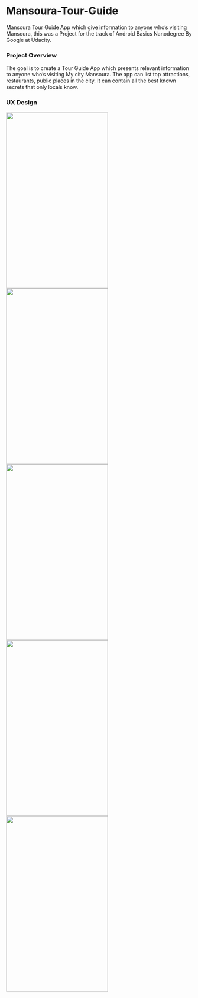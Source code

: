 # Mansoura-Tour-Guide
Mansoura Tour Guide App which give information to anyone who’s visiting Mansoura, this was a Project for the track of Android Basics Nanodegree By Google at Udacity.

### Project Overview

The goal is to create a Tour Guide App which presents relevant information to anyone  who’s visiting My city Mansoura. The app can list top attractions, restaurants, public places in the city. It can contain all the best known secrets that only locals know. 


### UX Design

<img src="https://user-images.githubusercontent.com/7317969/41025810-31c416e6-6973-11e8-84f2-bda84c5fb7ba.png" width="275" height="475"> <img src="https://user-images.githubusercontent.com/7317969/41025811-31f8bb8a-6973-11e8-8ee5-66ea4c1c3bad.png" width="275" height="475">
<img src="https://user-images.githubusercontent.com/7317969/41025813-324515ac-6973-11e8-9e99-f9beff8df5ea.png" width="275" height="475"> <img src="https://user-images.githubusercontent.com/7317969/41025967-90a3ac62-6973-11e8-9c3b-27cec5a7ce9e.png" width="275" height="475">
<img src="https://user-images.githubusercontent.com/7317969/41025807-3098a55c-6973-11e8-98e9-95701ec82caa.png" width="275" height="475">
